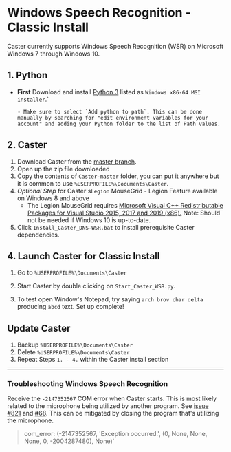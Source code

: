 # Windows Speech Recognition - Classic Install

Caster currently supports Windows Speech Recognition (WSR) on Microsoft Windows 7 through Windows 10.

## 1. Python

- **First** Download and install  [Python 3](https://www.python.org/downloads/release/python-388/) listed as `Windows x86-64 MSI installer`.`

      - Make sure to select `Add python to path`. This can be done manually by searching for "edit environment variables for your account" and adding your Python folder to the list of Path values.

## 2. Caster

   1. Download Caster from the [master branch](https://github.com/dictation-toolbox/Caster/archive/master.zip).
   2. Open up the zip file downloaded
   3. Copy the contents of `Caster-master` folder, you can put it anywhere but it is common to use `%USERPROFILE%\Documents\Caster`.
   4. *Optional Step* for Caster's`Legion` MouseGrid - Legion Feature available on Windows 8 and above
         - The Legion MouseGrid requires [Microsoft Visual C++ Redistributable Packages for Visual Studio 2015, 2017 and 2019 (x86).](https://support.microsoft.com/en-nz/help/2977003/the-latest-supported-visual-c-downloads) Note: Should not be needed if Windows 10 is up-to-date.
   5. Click `Install_Caster_DNS-WSR.bat` to install prerequisite Caster dependencies.  

## 4. Launch Caster for Classic Install

   1. Go to  `%USERPROFILE%\Documents\Caster`

   2. Start Caster by double clicking on `Start_Caster_WSR.py`.

   3. To test open Window's Notepad, try saying `arch brov char delta` producing `abcd` text. Set up complete!

## Update Caster

   1. Backup `%USERPROFILE%\Documents\Caster`
   2. Delete `%USERPROFILE%\Documents\Caster`
   3. Repeat Steps `1. - 4.` within the Caster install section

------

### Troubleshooting Windows Speech Recognition

Receive the `-2147352567` COM error when Caster starts. This is most likely related to the microphone being utilized by another program. See [issue #821](https://github.com/dictation-toolbox/Caster/issues/821) and [#68](https://github.com/dictation-toolbox/Caster/issues/68).  This can be mitigated by closing the program that's utilizing the microphone.

   > com_error: (-2147352567, 'Exception occurred.', (0, None, None, None, 0, -2004287480), None)`
